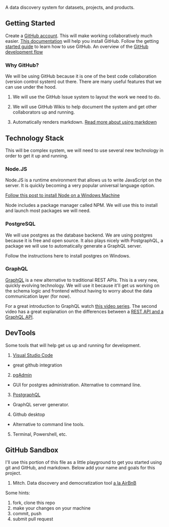 A data discovery system for datasets, projects, and products.

## Getting Started

Create a [GitHub account](https://github.com). This will make working collaboratively much easier. [This documentation](https://desktop.github.com) will help you install GitHub. Follow the getting [started guide](https://guides.github.com/activities/hello-world/) to learn how to use GitHub. An overview of the [GitHub development flow](https://guides.github.com/introduction/flow/)

### Why GitHub?

We will be using GitHub because it is one of the best code collaboration (version control system) out there. There are many useful features that we can use under the hood.

1. We will use the GitHub Issue system to layout the work we need to do.

2. We will use GitHub Wikis to help document the system and get other collaborators up and running.

3. Automatically renders markdown. [Read more about using markdown](https://guides.github.com/features/mastering-markdown/)

## Technology Stack

This will be complex system, we will need to use several new technology in order to get it up and running.

### Node.JS

Node.JS is a runtime environment that allows us to write JavaScript on the server. It is quickly becoming a very popular universal language option.

[Follow this post to install Node on a Windows Machine](https://nodesource.com/blog/installing-nodejs-tutorial-windows/)

Node includes a package manager called NPM. We will use this to install and launch most packages we will need.

### PostgreSQL

We will use postgres as the database backend. We are using postgres because it is free and open source. It also plays nicely with PostgraphQL, a package we will use to automatically generate a GraphQL server.

Follow the instructions here to install postgres on Windows.

### GraphQL

[GraphQL](http://graphql.org) is a new alternative to traditional REST APIs. This is a very new, quickly evolving technology. We will use it because it'll get us working on the schema logic and frontend without having to worry about the data communication layer (for now).

For a great introduction to GraphQL watch [this video series](https://www.youtube.com/playlist?list=PLn2e1F9Rfr6lrHAiPTCFtw9utqDUPwkrc). The second video has a great explanation on the differences between a [REST API and a GraphQL API](https://youtu.be/T571423fC68?t=1m13s).

## DevTools

Some tools that will help get us up and running for development.

1. [Visual Studio Code](https://code.visualstudio.com)
  * great github integration
2. [pgAdmin](https://www.pgadmin.org)
  * GUI for postgres administration. Alternative to command line.
3. [PostgraphQL](https://github.com/postgraphql/postgraphql)
  * GraphQL server generator.
4. Github desktop
  * Alternative to command line tools.
5. Terminal, Powershell, etc.

## GitHub Sandbox

I'll use this portion of this file as a little playground to get you started using git and GitHub, and markdown. Below add your name and goals for this project.

1. Mitch. Data discovery and democratization tool [a la AirBnB](https://medium.com/airbnb-engineering/democratizing-data-at-airbnb-852d76c51770)

Some hints:

1. fork, clone this repo
2. make your changes on your machine
3. commit, push
4. submit pull request
